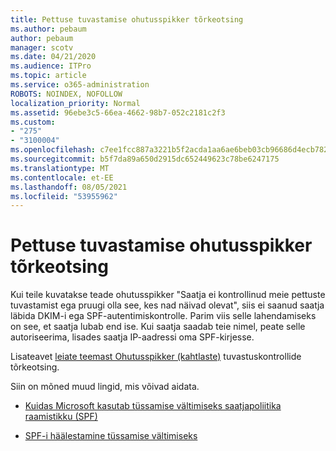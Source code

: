 ```yaml
---
title: Pettuse tuvastamise ohutusspikker tõrkeotsing
ms.author: pebaum
author: pebaum
manager: scotv
ms.date: 04/21/2020
ms.audience: ITPro
ms.topic: article
ms.service: o365-administration
ROBOTS: NOINDEX, NOFOLLOW
localization_priority: Normal
ms.assetid: 96ebe3c5-66ea-4662-98b7-052c2181c2f3
ms.custom:
- "275"
- "3100004"
ms.openlocfilehash: c7ee1fcc887a3221b5f2acda1aa6ae6beb03cb96686d4ecb7828a02f8ff48302
ms.sourcegitcommit: b5f7da89a650d2915dc652449623c78be6247175
ms.translationtype: MT
ms.contentlocale: et-EE
ms.lasthandoff: 08/05/2021
ms.locfileid: "53955962"
---
```

# <a name="troubleshooting-the-safety-tip-for-fraud-detection-checks"></a>Pettuse tuvastamise ohutusspikker tõrkeotsing

Kui teile kuvatakse teade ohutusspikker "Saatja ei kontrollinud meie pettuste tuvastamist ega pruugi olla see, kes nad näivad olevat", siis ei saanud saatja läbida DKIM-i ega SPF-autentimiskontrolle. Parim viis selle lahendamiseks on see, et saatja lubab end ise. Kui saatja saadab teie nimel, peate selle autoriseerima, lisades saatja IP-aadressi oma SPF-kirjesse.
  
Lisateavet [leiate teemast Ohutusspikker (kahtlaste)](https://blogs.msdn.microsoft.com/tzink/2016/11/02/troubleshooting-the-red-suspicious-safety-tip-for-fraud-detection-checks/) tuvastuskontrollide tõrkeotsing.
  
Siin on mõned muud lingid, mis võivad aidata.
  
- [Kuidas Microsoft kasutab tüssamise vältimiseks saatjapoliitika raamistikku (SPF)](https://docs.microsoft.com/microsoft-365/security/office-365-security/how-office-365-uses-spf-to-prevent-spoofing)

- [SPF-i häälestamine tüssamise vältimiseks](https://docs.microsoft.com/microsoft-365/security/office-365-security/set-up-spf-in-office-365-to-help-prevent-spoofing)

